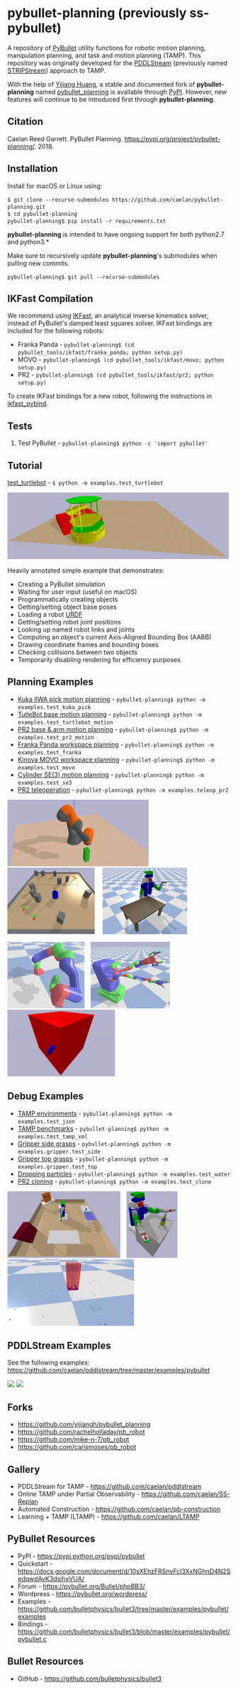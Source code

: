 # pybullet-planning (previously ss-pybullet)

A repository of [PyBullet](https://pypi.python.org/pypi/pybullet) utility functions for robotic motion planning, manipulation planning, and task and motion planning (TAMP).
This repository was originally developed for the [PDDLStream](https://github.com/caelan/pddlstream) (previously named [STRIPStream](https://github.com/caelan/stripstream)) approach to TAMP.

<!--![Alt text](images/test.png?raw=true "Title")-->
<!--img src="images/pr2.png" height="300">&emsp;<img src="images/kuka.png" height="300"-->

<!-- ## PyBullet Planning -->

With the help of [Yijiang Huang](https://github.com/yijiangh), a stable and documented fork of **pybullet-planning** named [pybullet_planning](https://github.com/yijiangh/pybullet_planning) is available through [PyPI](https://pypi.org/project/pybullet-planning/).
However, new features will continue to be introduced first through **pybullet-planning**.

## Citation

Caelan Reed Garrett. PyBullet Planning. https://pypi.org/project/pybullet-planning/. 2018.

## Installation

Install for macOS or Linux using: 

<!-- `pybullet-planning$ git clone --recursive git@github.com:caelan/pybullet-planning.git` -->
```
$ git clone --recurse-submodules https://github.com/caelan/pybullet-planning.git
$ cd pybullet-planning
pybullet-planning$ pip install -r requirements.txt
```

<!--
Install PyBullet on OS X or Linux using: 
```
$ pip install numpy pybullet
$ git clone --recurse-submodules https://github.com/caelan/ss-pybullet.git
$ cd ss-pybullet
$ git pull --recurse-submodules
```
-->

**pybullet-planning** is intended to have ongoing support for both python2.7 and python3.*

Make sure to recursively update **pybullet-planning**'s submodules when pulling new commits.
```
pybullet-planning$ git pull --recurse-submodules
```
<!-- `pybullet-planning$ git submodule update --init --recursive` -->

## IKFast Compilation

We recommend using [IKFast](http://openrave.org/docs/0.8.2/openravepy/ikfast/), an analytical inverse kinematics solver, instead of PyBullet's damped least squares solver.
IKFast bindings are included for the following robots:
* Franka Panda - `pybullet-planning$ (cd pybullet_tools/ikfast/franka_panda; python setup.py)`
* MOVO - `pybullet-planning$ (cd pybullet_tools/ikfast/movo; python setup.py)`
* PR2 - `pybullet-planning$ (cd pybullet_tools/ikfast/pr2; python setup.py)`
<!-- `pybullet-planning$ ./setup_ikfast.sh` -->

<!-- https://stackoverflow.com/questions/10382141/temporarily-change-current-working-directory-in-bash-to-run-a-command -->

To create IKFast bindings for a new robot, following the instructions in [ikfast_pybind](https://github.com/yijiangh/ikfast_pybind). 

<!-- https://pypi.org/project/ikfast-pybind/ -->

## Tests

1) Test PyBullet - ```pybullet-planning$ python -c 'import pybullet'```

## Tutorial

[test_turtlebot](https://github.com/caelan/pybullet-planning/blob/master/examples/test_turtlebot.py) - ```$ python -m examples.test_turtlebot```

<img src="images/turtlebot.png" height="150">
<!--img src="images/turtlebot2.png" height="150"-->

Heavily annotated simple example that demonstrates:
* Creating a PyBullet simulation
* Waiting for user input (useful on macOS)
* Programmatically creating objects
* Getting/setting object base poses
* Loading a robot [URDF](http://wiki.ros.org/urdf)
* Getting/setting robot joint positions
* Looking up named robot links and joints
* Computing an object's current Axis-Aligned Bounding Box (AABB)
* Drawing coordinate frames and bounding boxes
* Checking collisions between two objects
* Temporarily disabling rendering for efficiency purposes

## Planning Examples

* [Kuka IIWA pick motion planning](examples/test_kuka_pick.py) - `pybullet-planning$ python -m examples.test_kuka_pick`
* [TutleBot base motion planning](examples/test_turtlebot_motion.py) - ```pybullet-planning$ python -m examples.test_turtlebot_motion```
* [PR2 base & arm motion planning](examples/test_pr2_motion.py) - ```pybullet-planning$ python -m examples.test_pr2_motion```
* [Franka Panda workspace planning](examples/test_franka.py) - ```pybullet-planning$ python -m examples.test_franka```
* [Kinova MOVO workspace planning](examples/test_movo.py) - ```pybullet-planning$ python -m examples.test_movo```
* [Cylinder SE(3) motion planning](examples/test_se3.py) - ```pybullet-planning$ python -m examples.test_se3```
* [PR2 teleoperation](examples/teleop_pr2.py) - ```pybullet-planning$ python -m examples.teleop_pr2```

<!--img src="images/movo.png" height="150"-->
<img src="images/kuka_pick.png" height="150">&emsp;<img src="images/turtlebot_motion.png" height="150">
&emsp;<img src="images/pr2_motion.png" height="150">

<img src="images/franka.png" height="150">&emsp;<img src="images/movo2.png" height="150">
&emsp;<img src="images/se3.png" height="150">

## Debug Examples

* [TAMP environments](examples/test_json.py) - ```pybullet-planning$ python -m examples.test_json```
* [TAMP benchmarks](examples/test_tamp_xml.py) - ```pybullet-planning$ python -m examples.test_tamp_xml```
* [Gripper side grasps](examples/gripper/test_side.py) - ```pybullet-planning$ python -m examples.gripper.test_side```
* [Gripper top grasps](examples/gripper/test_top.py) - ```pybullet-planning$ python -m examples.gripper.test_top```
* [Dropping particles](examples/test_water.py) - ```pybullet-planning$ python -m examples.test_water```
* [PR2 cloning](examples/test_clone.py) - ```pybullet-planning$ python -m examples.test_clone```

<img src="images/json.png" height="150">&emsp;<img src="images/tamp_xml.png" height="150">
&emsp;<img src="images/water.png" height="150">
<!--&emsp;<img src="images/test_side.png" height="150">
&emsp;<img src="images/test_top.png" height="150"-->

<!--
* [OpenRAVE bodies](examples/test_kinbody.py) - ```pybullet-planning$ python -m examples.test_kinbody```
* [Kiva shelves](examples/test_kiva.py) - ```pybullet-planning$ python -m examples.test_kiva```
* [LIS/YCB models](examples/test_models.py) - ```pybullet-planning$ python -m examples.test_models```
* [PR2 visibility](examples/test_visibility.py) - ```pybullet-planning$ python -m examples.test_visibility```
* [TurtleBot collisions](examples/test_turtlebot.py) - ```pybullet-planning$ python -m examples.test_turtlebot```
-->

## PDDLStream Examples

See the following examples: https://github.com/caelan/pddlstream/tree/master/examples/pybullet

[<img src="https://img.youtube.com/vi/3HJrkgIGK7c/0.jpg" height="200">](https://www.youtube.com/watch?v=3HJrkgIGK7c)
[<img src="https://img.youtube.com/vi/oWr6m12nXcM/0.jpg" height="200">](https://www.youtube.com/watch?v=oWr6m12nXcM)

## Forks

* https://github.com/yijiangh/pybullet_planning
* https://github.com/rachelholladay/pb_robot
* https://github.com/mike-n-7/pb_robot
* https://github.com/carismoses/pb_robot

## Gallery

* PDDLStream for TAMP - https://github.com/caelan/pddlstream
* Online TAMP under Partial Observability - https://github.com/caelan/SS-Replan
* Automated Construction - https://github.com/caelan/pb-construction
* Learning + TAMP (LTAMP) - https://github.com/caelan/LTAMP

## PyBullet Resources

* PyPI - https://pypi.python.org/pypi/pybullet
* Quickstart - https://docs.google.com/document/d/10sXEhzFRSnvFcl3XxNGhnD4N2SedqwdAvK3dsihxVUA/
* Forum - https://pybullet.org/Bullet/phpBB3/
* Wordpress - https://pybullet.org/wordpress/
* Examples - https://github.com/bulletphysics/bullet3/tree/master/examples/pybullet/examples
* Bindings - https://github.com/bulletphysics/bullet3/blob/master/examples/pybullet/pybullet.c

## Bullet Resources

* GitHub - https://github.com/bulletphysics/bullet3
